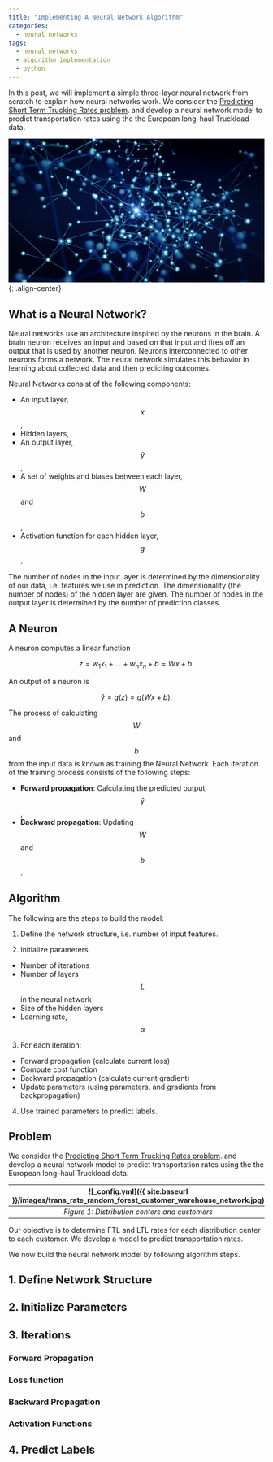 ```yaml
---
title: "Implementing A Neural Network Algorithm"
categories:
  - neural networks
tags:
  - neural networks
  - algorithm implementation
  - python
--- 
```


In this post, we will implement a simple three-layer neural network from scratch to explain how neural
networks work. We consider the 
[Predicting Short Term Trucking Rates problem](https://emrahcimren.github.io/transportation%20rates/Predicting-Short-Term-Trucking-Rates-with-Random-Forests/).
and develop a neural network model to predict transportation rates using the the European long-haul Truckload data.

![image-center](/images/2019-9-15_neurons.jpg){: .align-center}

## What is a Neural Network?

Neural networks use an architecture inspired by the neurons in the brain. 
A brain neuron receives an input and based on that input and fires off an output that is used by another neuron. 
Neurons interconnected to other neurons forms a network. 
The neural network simulates this behavior in learning about collected data and then predicting outcomes.

Neural Networks consist of the following components:

- An input layer, $$x$$, 
- Hidden layers, 
- An output layer, $$\hat{y}$$, 
- A set of weights and biases between each layer, $$W$$ and $$b$$,
- Activation function for each hidden layer, $$g$$.

The number of nodes in the input layer is determined by 
the dimensionality of our data, i.e.
features we use in prediction. 
The dimensionality (the number of nodes) of the hidden layer are given. 
The number of nodes in the output layer is determined by the number of prediction classes.

## A Neuron 

A neuron computes a linear function 

$$z = w_1x_1 + \dots + w_nx_n + b = Wx + b.$$ 

An output of a neuron is

$$\hat{y} = g(z) = g(Wx + b).$$

The process of calculating $$W$$ and $$b$$ from the input data is known as training the Neural Network. 
Each iteration of the training process consists of the following steps:

- **Forward propagation**: Calculating the predicted output, $$\hat{y}$$,
- **Backward propagation**: Updating $$W$$ and $$b$$.

## Algorithm

The following are the steps to build the model:

1. Define the network structure, i.e. number of input features.

2. Initialize parameters.
 - Number of iterations
 - Number of layers $$L$$ in the neural network
 - Size of the hidden layers
 - Learning rate, $$\alpha$$
 
3. For each iteration:
 - Forward propagation (calculate current loss)
 - Compute cost function
 - Backward propagation (calculate current gradient)
 - Update parameters (using parameters, and gradients from backpropagation)
 
4. Use trained parameters to predict labels.

## Problem

We consider the [Predicting Short Term Trucking Rates problem](https://emrahcimren.github.io/transportation%20rates/Predicting-Short-Term-Trucking-Rates-with-Random-Forests/).
and develop a neural network model to predict transportation rates using the the European long-haul Truckload data.

| ![_config.yml]({{ site.baseurl }}/images/trans_rate_random_forest_customer_warehouse_network.jpg) | 
|:--:| 
| *Figure 1: Distribution centers and customers* |

Our objective is to determine FTL and LTL rates for each distribution center to each customer. We develop
a model to predict transportation rates. 

We now build the neural network model by following algorithm steps.

## 1. Define Network Structure



## 2. Initialize Parameters 

## 3. Iterations

### Forward Propagation

### Loss function

### Backward Propagation

### Activation Functions 

## 4. Predict Labels


